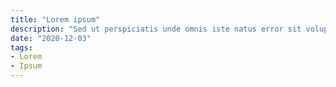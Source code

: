 ```yaml
---
title: "Lorem ipsum"
description: "Sed ut perspiciatis unde omnis iste natus error sit voluptatem"
date: "2020-12-03"
tags:
- Lorem
- Ipsum
---
```


